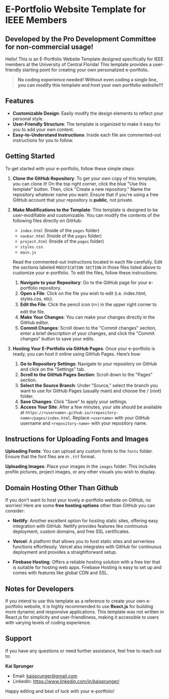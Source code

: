 # E-Portfolio Website Template for IEEE Members
## Developed by the Pro Development Committee for non-commercial usage! 

Hello! This is an E-Portfolio Website Template designed specifically for IEEE members at the University of Central Florida! This template provides a user-friendly starting point for creating your own personalized e-portfolio. 

> __**No coding experience needed! Without even coding a single line, you can modify this template and host your own portfolio website!!!**__

## Features
- **Customizable Design**: Easily modify the design elements to reflect your personal style.
- **User-Friendly Structure**: The template is organized to make it easy for you to add your own content.
- **Easy-to-Understand Instructions**: Inside each file are commented-out instructions for you to follow.

## Getting Started
To get started with your e-portfolio, follow these simple steps:

1. **Clone the GitHub Repository**: To get your own copy of this template, you can clone it! On the top right corner, click the blue "Use this template" button. Then, click "Create a new repository." Name the repository whatever name you want. Ensure that if you're using a free GitHub account that your repository is **public**, not private.

2. **Make Modifications to the Template**: This template is designed to be user-modifiable and customizable. You can modify the contents of the following files directly on GitHub:
   - `index.html` (Inside of the `pages` folder)
   - `navbar.html` (Inside of the `pages` folder)
   - `project.html` (Inside of the `pages` folder)
   - `styles.css`
   - `main.js`
   
   Read the commented-out instructions located in each file carefully. Edit the sections labeled `MODIFICATION SECTION` in those files listed above to customize your e-portfolio. To edit the files, follow these instructions:

   1) **Navigate to your  Repository**: Go to the GitHub page for your e-portfolio repository.
   2) **Open a File**: Click on the file you wish to edit (i.e. index.html, styles.css, etc).
   3) **Edit the File**: Click the pencil icon (✏️) in the upper right corner to edit the file.
   4) **Make Your Changes**: You can make your changes directly in the GitHub editor.
   5) **Commit Changes**: Scroll down to the "Commit changes" section, enter a brief description of your changes, and click the "Commit changes" button to save your edits.

3. **Hosting Your E-Portfolio via GitHub Pages**: Once your e-portfolio is ready, you can host it online using GitHub Pages. Here’s how:

   1) **Go to Repository Settings**: Navigate to your repository on GitHub and click on the "Settings" tab.
   2) **Scroll to the GitHub Pages Section**: Scroll down to the "Pages" section.
   3) **Select the Source Branch**: Under "Source," select the branch you want to use for GitHub Pages (usually main) and choose the / (root) folder.
   4) **Save Changes**: Click "Save" to apply your settings.
   5) **Access Your Site**: After a few minutes, your site should be available at `https://<username>.github.io/<repository-name>/pages/index.html`. Replace `<username>` with your GitHub username and `<repository-name>` with your repository name.


## Instructions for Uploading Fonts and Images
   **Uploading Fonts**: You can upload any custom fonts to the `fonts` folder. Ensure that the font files are in `.ttf` format.
   
   **Uploading Images**: Place your images in the `images` folder. This includes profile pictures, project images, or any other visuals you wish to display.

## Domain Hosting Other Than Github

If you don't want to host your lovely e-portfolio website on GitHub, no worries! Here are some **free hosting options** other than GitHub you can consider:

- **Netlify**: Another excellent option for hosting static sites, offering easy integration with GitHub. Netlify provides features like continuous deployment, custom domains, and free SSL certificates.

- **Vercel**: A platform that allows you to host static sites and serverless functions effortlessly. Vercel also integrates with GitHub for continuous deployment and provides a straightforward setup.

- **Firebase Hosting**: Offers a reliable hosting solution with a free tier that is suitable for hosting web apps. Firebase Hosting is easy to set up and comes with features like global CDN and SSL.

## Notes for Developers

If you intend to use this template as a reference to create your own e-portfolio website, it is highly recommended to use **React.js** for building more dynamic and responsive applications. This template was not written in React.js for simplicity and user-friendliness, making it accessible to users with varying levels of coding experience.

## Support

If you have any questions or need further assistance, feel free to reach out to:

**Kai Sprunger**  
- Email: kaisprunger@gmail.com
- LinkedIn: https://www.linkedin.com/in/kaisprunger/

Happy editing and best of luck with your e-portfolio!
